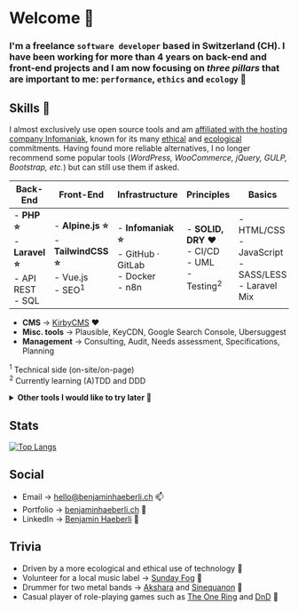 # Welcome 👀

### I'm a freelance ``software developer`` based in Switzerland (CH). I have been working for more than 4 years on back-end and front-end projects and I am now focusing on _three pillars_ that are important to me: ``performance``, ``ethics`` and ``ecology`` 🌱 

## Skills 👋

I almost exclusively use open source tools and am [affiliated with the hosting company Infomaniak](https://www.infomaniak.com/goto/fr/home?utm_term=62dbdda8347a1), known for its many [ethical](https://news.infomaniak.com/en/why-choose-infomaniak/) and [ecological](https://www.infomaniak.com/en/ecology) commitments. Having found more reliable alternatives, I no longer recommend some popular tools (_WordPress, WooCommerce, jQuery, GULP, Bootstrap, etc._) but can still use them if asked.

| Back-End 	| Front-End | Infrastructure | Principles | Basics |
| --- | --- | --- | --- | --- |
| - **PHP ⭐** <br>- **Laravel ⭐**<br>- API REST<br>- SQL 	| - **Alpine.js ⭐**<br>- **TailwindCSS ⭐**<br>- Vue.js<br>- SEO<sup>1</sup>	| - **Infomaniak ⭐**<br> - GitHub · GitLab<br>- Docker<br>- n8n 	| - **SOLID, DRY ❤️**<br>- CI/CD<br>- UML<br>- Testing<sup>2</sup>	| - HTML/CSS<br>- JavaScript<br>- SASS/LESS<br>- Laravel Mix	|


- **CMS** → [KirbyCMS](https://getkirby.com/) ❤️
- **Misc. tools** → Plausible, KeyCDN, Google Search Console, Ubersuggest
- **Management** → Consulting, Audit, Needs assessment, Specifications, Planning

<sup>1</sup> Technical side (on-site/on-page)</br>
<sup>2</sup> Currently learning (A)TDD and DDD


<details>
    <summary><strong>Other tools I would like to try later 👀</strong></summary>
 
- [Directus (CMS)](https://directus.io/) - TypeScript + Vue.js
- [11ty (SSG)](https://www.11ty.dev/)  - Golang
- [Appsmith (Admin panel builder)](https://www.appsmith.com/) - TypeScript
- [Visual Editor by Boxraiser](https://boxraiser.github.io/visual-editor/) - TypeScript
</details>

## Stats 
[![Top Langs](https://github-readme-stats-26tkjvnvd-benjaminhaeberli.vercel.app/api/top-langs/?username=benjaminhaeberli&layout=compact&theme=graywhite)](https://github.com/anuraghazra/github-readme-stats)

## Social
- Email → [hello@benjaminhaeberli.ch](mailto:hello@benjaminhaeberli.ch) 📫
- Portfolio → [benjaminhaeberli.ch](https://benjaminhaeberli.ch/) 📁
- LinkedIn → [Benjamin Haeberli](https://www.linkedin.com/in/benjaminhaeberli/) 💼

## Trivia

-   Driven by a more ecological and ethical use of technology 🌱
-   Volunteer for a local music label → <a href="https://sundayfog.ch/">Sunday Fog</a> 📣
-   Drummer for two metal bands → <a href="https://akshara.ch/">Akshara</a> and <a href="https://www.facebook.com/sinequanonmetal">Sinequanon</a> 🥁
-   Casual player of role-playing games such as <a href="https://en.wikipedia.org/wiki/The_One_Ring_Roleplaying_Game">The One Ring</a> and <a href="https://www.dndbeyond.com/">DnD</a> 🎲
